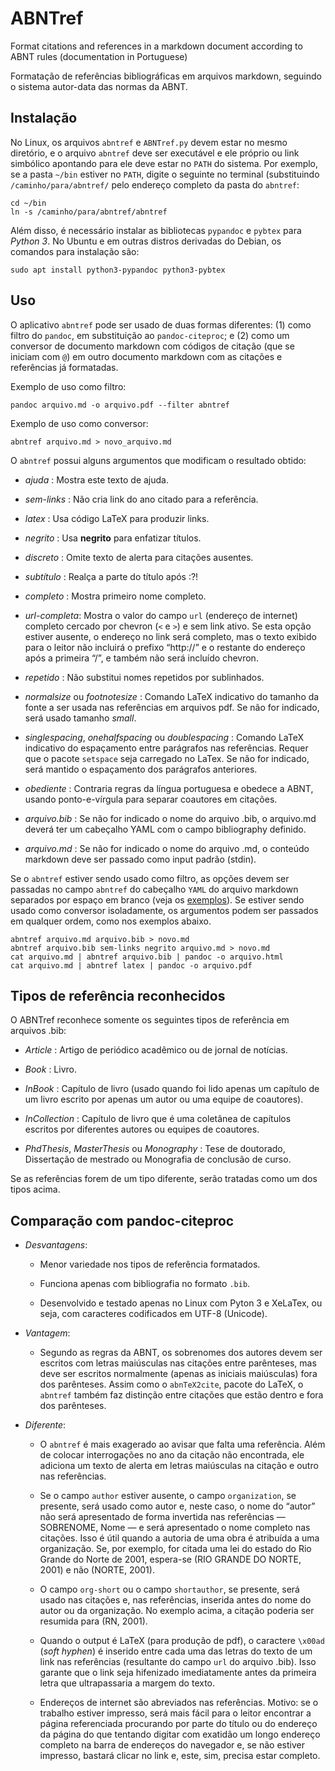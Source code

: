 # ABNTref

Format citations and references in a markdown document according to ABNT rules
(documentation in Portuguese)

Formatação de referências bibliográficas em arquivos markdown, seguindo
o sistema autor-data das normas da ABNT.

## Instalação

No Linux, os arquivos `abntref` e `ABNTref.py` devem estar no mesmo diretório,
e o arquivo `abntref` deve ser executável e ele próprio ou link simbólico
apontando para ele deve estar no `PATH` do sistema. Por exemplo, se a pasta
`~/bin` estiver no `PATH`, digite o seguinte no terminal (substituindo
`/caminho/para/abntref/` pelo endereço completo da pasta do `abntref`:

```
cd ~/bin
ln -s /caminho/para/abntref/abntref
```

Além disso, é necessário instalar as bibliotecas `pypandoc` e `pybtex` para
*Python 3*. No Ubuntu e em outras distros derivadas do Debian, os comandos para
instalação são:

```
sudo apt install python3-pypandoc python3-pybtex
```

## Uso

O aplicativo `abntref` pode ser usado de duas formas diferentes: (1) como
filtro do `pandoc`, em substituição ao `pandoc-citeproc`; e (2) como um conversor de
documento markdown com códigos de citação (que se iniciam com `@`) em outro
documento markdown com as citações e referências já formatadas.

Exemplo de uso como filtro:

```
pandoc arquivo.md -o arquivo.pdf --filter abntref
```

Exemplo de uso como conversor:

```
abntref arquivo.md > novo_arquivo.md
```

O `abntref` possui alguns argumentos que modificam o resultado obtido:

  - *ajuda* : Mostra este texto de ajuda.

  - *sem-links* : Não cria link do ano citado para a referência.

  - *latex* : Usa código LaTeX para produzir links.

  - *negrito* : Usa **negrito** para enfatizar títulos.

  - *discreto* : Omite texto de alerta para citações ausentes.

  - *subtítulo* : Realça a parte do título após :?!

  - *completo* : Mostra primeiro nome completo.

  - *url-completa*: Mostra o valor do campo `url` (endereço de internet)
    completo cercado por chevron (`<` e `>`) e sem link ativo. Se esta opção
    estiver ausente, o endereço no link será completo, mas o texto exibido
    para o leitor não incluirá o prefixo “http://” e o restante do endereço
    após a primeira “/”, e também não será incluído chevron.

  - *repetido* : Não substitui nomes repetidos por sublinhados.

  - *normalsize* ou *footnotesize* : Comando LaTeX indicativo do tamanho da
    fonte a ser usada nas referências em arquivos pdf. Se não for indicado,
    será usado tamanho *small*.

  - *singlespacing*, *onehalfspacing* ou *doublespacing* : Comando LaTeX
    indicativo do espaçamento entre parágrafos nas referências. Requer que o
    pacote `setspace` seja carregado no LaTex. Se não for indicado, será
    mantido o espaçamento dos parágrafos anteriores.

  - *obediente* : Contraria regras da língua portuguesa e obedece a ABNT,
    usando ponto-e-vírgula para separar coautores em citações.

  - *arquivo.bib* : Se não for indicado o nome do arquivo .bib, o arquivo.md
    deverá ter um cabeçalho YAML com o campo bibliography definido.

  - *arquivo.md* : Se não for indicado o nome do arquivo .md, o conteúdo
    markdown deve ser passado como input padrão (stdin).


Se o `abntref` estiver sendo usado como filtro, as opções devem ser passadas no
campo `abntref` do cabeçalho `YAML` do arquivo markdown separados por espaço em
branco (veja os [exemplos](https://github.com/jalvesaq/abntref/exemplos)).
Se estiver sendo usado como conversor isoladamente, os argumentos podem ser
passados em qualquer ordem, como nos exemplos abaixo.

```
abntref arquivo.md arquivo.bib > novo.md
abntref arquivo.bib sem-links negrito arquivo.md > novo.md
cat arquivo.md | abntref arquivo.bib | pandoc -o arquivo.html
cat arquivo.md | abntref latex | pandoc -o arquivo.pdf
```

## Tipos de referência reconhecidos

O ABNTref reconhece somente os seguintes tipos de referência em arquivos .bib:

  - *Article* : Artigo de periódico acadêmico ou de jornal de notícias.

  - *Book* : Livro.

  - *InBook* : Capítulo de livro (usado quando foi lido apenas um capítulo de
    um livro escrito por apenas um autor ou uma equipe de coautores).

  - *InCollection* : Capítulo de livro que é uma coletânea de capítulos
    escritos por diferentes autores ou equipes de coautores.

  - *PhdThesis*, *MasterThesis* ou *Monography* : Tese de doutorado,
    Dissertação de mestrado ou Monografia de conclusão de curso.

Se as referências forem de um tipo diferente, serão tratadas como um dos tipos acima.


## Comparação com pandoc-citeproc

  - *Desvantagens*:
 
    - Menor variedade nos tipos de referência formatados.

    - Funciona apenas com bibliografia no formato `.bib`.

    - Desenvolvido e testado apenas no Linux com Pyton 3 e XeLaTex, ou seja,
      com caracteres codificados em UTF-8 (Unicode).

  - *Vantagem*:

    - Segundo as regras da ABNT, os sobrenomes dos autores devem ser escritos
      com letras maiúsculas nas citações entre parênteses, mas deve ser
      escritos normalmente (apenas as iniciais maiúsculas) fora dos
      parênteses. Assim como o `abnTeX2cite`, pacote do LaTeX, o `abntref`
      também faz distinção entre citações que estão dentro e fora dos
      parênteses.

  - *Diferente*:

    - O `abntref` é mais exagerado ao avisar que falta uma referência. Além de
      colocar interrogações no ano da citação não encontrada, ele adiciona um
      texto de alerta em letras maiúsculas na citação e outro nas referências.

    - Se o campo `author` estiver ausente, o campo `organization`, se
      presente, será usado como autor e, neste caso, o nome do “autor” não
      será apresentado de forma invertida nas referências — SOBRENOME, Nome —
      e será apresentado o nome completo nas citações. Isso é útil quando a
      autoria de uma obra é atribuída a uma organização. Se, por exemplo, for
      citada uma lei do estado do Rio Grande do Norte de 2001, espera-se (RIO
      GRANDE DO NORTE, 2001) e não (NORTE, 2001).

    - O campo `org-short` ou o campo `shortauthor`, se presente, será usado
      nas citações e, nas referências, inserida antes do nome do autor ou da
      organização. No exemplo acima, a citação poderia ser resumida para
      (RN, 2001).

    - Quando o output é LaTeX (para produção de pdf), o caractere `\x00ad`
      (*soft hyphen*) é inserido entre cada uma das letras do texto de um link
      nas referências (resultante do campo `url` do arquivo .bib). Isso
      garante que o link seja hifenizado imediatamente antes da primeira letra
      que ultrapassaria a margem do texto.

    - Endereços de internet são abreviados nas referências. Motivo: se o
      trabalho estiver impresso, será mais fácil para o leitor encontrar a
      página referenciada procurando por parte do título ou do endereço da
      página do que tentando digitar com exatidão um longo endereço completo
      na barra de endereços do navegador e, se não estiver impresso, bastará
      clicar no link e, este, sim, precisa estar completo.
